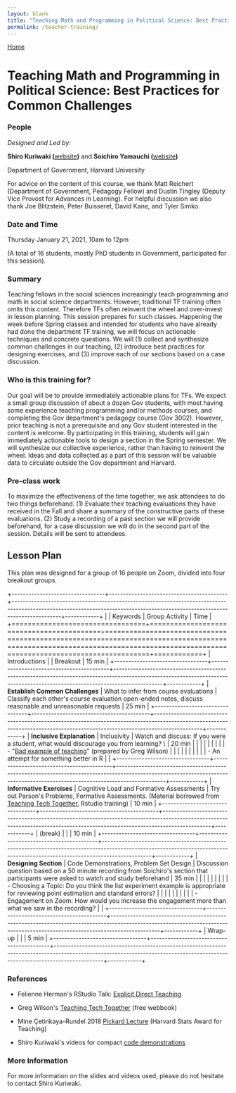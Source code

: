 ```yaml
---
layout: blank
title: "Teaching Math and Programming in Political Science: Best Practices for Common Challenges"
permalink: /teacher-training/
---
```


<a href="/">Home</a>

# Teaching Math and Programming in Political Science: Best Practices for Common Challenges

### People

*Designed and Led by:*

**Shiro Kuriwaki (**[website](www.shirokuriwaki.com)**)** and **Soichiro Yamauchi (**[website](https://soichiroy.github.io/)**)**

Department of Government, Harvard University

For advice on the content of this course, we thank Matt Reichert (Department of Government, Pedagogy Fellow) and Dustin Tingley (Deputy Vice Provost for Advances in Learning). For helpful discussion we also thank Joe Blitzstein, Peter Buisseret, David Kane, and Tyler Simko.

### Date and Time

Thursday January 21, 2021, 10am to 12pm

(A total of 16 students, mostly PhD students in Government, participated for this session).

### Summary

Teaching fellows in the social sciences increasingly teach programming and math in social science departments. However, traditional TF training often omits this content. Therefore TFs often reinvent the wheel and over-invest in lesson planning. This session prepares for such classes. Happening the week before Spring classes and intended for students who have already had done the department TF training, we will focus on actionable techniques and concrete questions. We will (1) collect and synthesize common challenges in our teaching, (2) introduce best practices for designing exercises, and (3) improve each of our sections based on a case discussion.

### Who is this training for?

Our goal will be to provide immediately actionable plans for TFs. We expect a small group discussion of about a dozen Gov students, with most having some experience teaching programming and/or methods courses, and completing the Gov department's pedagogy course (Gov 3002). However, prior teaching is not a prerequisite and any Gov student interested in the content is welcome. By participating in this training, students will gain immediately actionable tools to design a section in the Spring semester. We will synthesize our collective experience, rather than having to reinvent the wheel. Ideas and data collected as a part of this session will be valuable data to circulate outside the Gov department and Harvard.

### Pre-class work

To maximize the effectiveness of the time together, we ask attendees to do two things beforehand. (1) Evaluate their teaching evaluations they have received in the Fall and share a summary of the constructive parts of these evaluations. (2) Study a recording of a past section we will provide beforehand, for a case discussion we will do in the second part of the session. Details will be sent to attendees.

## Lesson Plan

This plan was designed for a group of 16 people on Zoom, divided into four breakout groups.

+---------------------------------+------------------------------------------+-----------------------------------------------------------------------------------------------------------------------------------------------------------------------------+------------+
|                                 | Keywords                                 | Group Activity                                                                                                                                                              | Time       |
+=================================+==========================================+=============================================================================================================================================================================+============+
| Introductions                   |                                          | Breakout                                                                                                                                                                    | 15 min     |
+---------------------------------+------------------------------------------+-----------------------------------------------------------------------------------------------------------------------------------------------------------------------------+------------+
| **Establish Common Challenges** | What to infer from course evaluations    | Classify each other's course evaluation open-ended notes, discuss reasonable and unreasonable requests                                                                      | 25 min     |
+---------------------------------+------------------------------------------+-----------------------------------------------------------------------------------------------------------------------------------------------------------------------------+------------+
| **Inclusive Explanation**       | Inclusivity                              | Watch and discuss: If you were a student, what would discourage you from learning? \                                                                                        | 20 min     |
|                                 |                                          |                                                                                                                                                                             |            |
|                                 |                                          | -   "[Bad example of teaching](https://www.youtube.com/watch?v=-ApVt04rB4U)" (prepared by Greg Wilson)                                                                      |            |
|                                 |                                          |                                                                                                                                                                             |            |
|                                 |                                          | -   An attempt for something better in R                                                                                                                                    |            |
+---------------------------------+------------------------------------------+-----------------------------------------------------------------------------------------------------------------------------------------------------------------------------+------------+
| **Informative Exercises**       | Cognitive Load and Formative Assessments | Try out Parson's Problems, Formative Assessments. (Material borrowed from [Teaching Tech Together](https://teachtogether.tech/en/index.html#s:exercises), Rstudio training) | 10 min     |
+---------------------------------+------------------------------------------+-----------------------------------------------------------------------------------------------------------------------------------------------------------------------------+------------+
| (break)                         |                                          |                                                                                                                                                                             | 10 min     |
+---------------------------------+------------------------------------------+-----------------------------------------------------------------------------------------------------------------------------------------------------------------------------+------------+
| **Designing Section**           | Code Demonstrations, Problem Set Design  | Discussion question based on a 50 minute recording from Soichiro's section that participants were asked to watch and study beforehand                                       | 35 min     |
|                                 |                                          |                                                                                                                                                                             |            |
|                                 |                                          | -   Choosing a Topic: Do you think the list experiment example is appropriate for reviewing point estimation and standard errors?                                           |            |
|                                 |                                          |                                                                                                                                                                             |            |
|                                 |                                          | -   Engagement on Zoom: How would you increase the engagement more than what we saw in the recording?                                                                       |            |
+---------------------------------+------------------------------------------+-----------------------------------------------------------------------------------------------------------------------------------------------------------------------------+------------+
| Wrap-up                         |                                          |                                                                                                                                                                             | 5 min      |
+---------------------------------+------------------------------------------+-----------------------------------------------------------------------------------------------------------------------------------------------------------------------------+------------+

###  References

-   Felienne Herman's RStudio Talk: [Explicit Direct Teaching](https://rstudio.com/resources/rstudioconf-2019/explicit-direct-instruction-in-programming-education)

-   Greg Wilson's [Teaching Tech Together](https://teachtogether.tech/en/index.html) (free webbook)

-   Mine Çetinkaya-Rundel 2018 [Pickard Lecture](https://youtu.be/RsVOrpXAPXo) (Harvard Stats Award for Teaching)

-   Shiro Kuriwaki's videos for compact [code demonstrations](https://www.shirokuriwaki.com/screencasts/)

### More Information

For more information on the slides and videos used, please do not hesitate to contact Shiro Kuriwaki.
